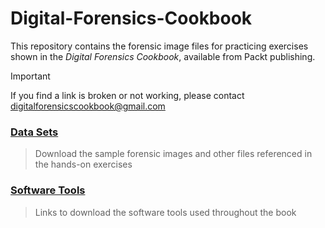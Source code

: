 # Digital-Forensics-Cookbook
This repository contains the forensic image files for practicing exercises shown in the *Digital Forensics Cookbook*, available from Packt publishing.

> [!IMPORTANT]
> If you find a link is broken or not working, please contact digitalforensicscookbook@gmail.com

### [Data Sets](https://github.com/cody-bounds/Digital-Forensics-Cookbook/blob/main/DATA-SETS.md)
> Download the sample forensic images and other files referenced in the hands-on exercises

### [Software Tools](https://github.com/cody-bounds/Digital-Forensics-Cookbook/blob/main/SOFTWARE-TOOLS.md)
> Links to download the software tools used throughout the book
